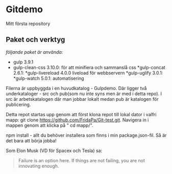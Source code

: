 ﻿# Gitdemo
Mitt första repository



## Paket och verktyg

*följande paket är använda:*
* gulp 3.9.1
* gulp-clean-css 3.10.0: för att minifiera och sammanslå css
*gulp-concat 2.6.1: 
*gulp-livereload 4.0.0 liveload för webbservern
*gulp-uglify 3.0.1: 
*gulp-watch 5.0.1: automatisering

Filerna är uppbyggda i en huvudkatalog - Gulpdemo. Där ligger två underkataloger - src och pub(som nu inte syns men är med i detta repo).
I src är arbetskatalogen där man jobbar lokalt medan pub är katalogen för publicering. 

Detta repot startas upp genom att först klona repot till lokal dator i valfri mapp: git clone https://github.com/FridaPa/Git-test.git. 
Navigera in i mappen genom att klicka på " cd mapp/".
 
npm install - allt du behöver installera som finns i min package.json-fil. Så är det bara att börja jobba!





Som Elon Musk (VD för Spacex och Tesla) sa:

> Failure is an option here. If things are not failing, you are not innovating enough.
